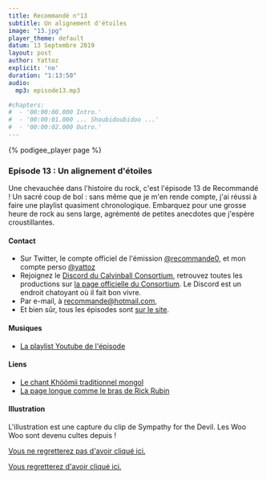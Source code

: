 ```yaml
---
title: Recommandé n°13
subtitle: Un alignement d'étoiles
image: "13.jpg"
player_theme: default
datum: 13 Septembre 2019
layout: post
author: Yattoz
explicit: 'no'
duration: "1:13:50"
audio:
  mp3: episode13.mp3

#chapters:
#  - '00:00:00.000 Intro.'
#  - '00:00:01.000 ... Shoubidoubidoo ...'
#  - '00:00:02.000 Outro.'
---
```


{% podigee_player page %}

### Episode 13 : Un alignement d'étoiles

Une chevauchée dans l'histoire du rock, c'est l'épisode 13 de Recommandé ! Un sacré coup de bol : sans même que je m'en rende compte, j'ai réussi à faire une playlist quasiment chronologique. Embarquez pour une grosse heure de rock au sens large, agrémenté de petites anecdotes que j'espère croustillantes.

#### Contact

- Sur Twitter, le compte officiel de l'émission [@recommande0](https://twitter.com/recommande0), et mon compte perso [@yattoz](https://twitter.com/yattoz)
- Rejoignez le [Discord du Calvinball Consortium](https://discord.gg/4RnA9v7), retrouvez toutes les productions sur [la page officielle du Consortium](https://calvinballradio.wordpress.com/). Le Discord est un endroit chatoyant où il fait bon vivre.
- Par e-mail, à [recommande@hotmail.com](mailto:recommande@hotmail.com),
- Et bien sûr, tous les épisodes sont [sur le site](https://recommande.duckdns.org).

#### Musiques

  * [La playlist Youtube de l'épisode](https://www.youtube.com/playlist?list=PLNjXbZkItxtYWSc8_fW9phoiTehMcjbi-)

#### Liens

- [Le chant Khöömii traditionnel mongol](https://fr.wikipedia.org/wiki/Kh%C3%B6%C3%B6mii)
- [La page longue comme le bras de Rick Rubin](https://fr.wikipedia.org/wiki/Rick_Rubin)

#### Illustration

L'illustration est une capture du clip de Sympathy for the Devil. Les Woo Woo sont devenu cultes depuis !

[Vous ne regretterez pas d'avoir cliqué ici.](https://www.youtube.com/watch?v=civuoU_NE38)

[Vous regretterez d'avoir cliqué ici.](https://www.youtube.com/watch?v=cpJW58BSG68)

